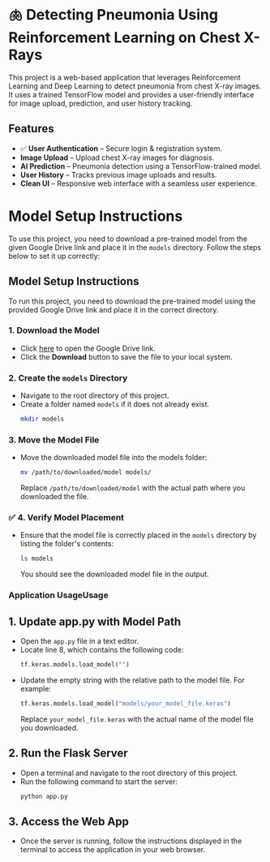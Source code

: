# 🫁 Detecting Pneumonia Using Reinforcement Learning on Chest X-Rays

This project is a web-based application that leverages Reinforcement Learning and Deep Learning to detect pneumonia from chest X-ray images. It uses a trained TensorFlow model and provides a user-friendly interface for image upload, prediction, and user history tracking.
##  Features

- ✅ **User Authentication** – Secure login & registration system.
-  **Image Upload** – Upload chest X-ray images for diagnosis.
-  **AI Prediction** – Pneumonia detection using a TensorFlow-trained model.
-  **User History** – Tracks previous image uploads and results.
-  **Clean UI** – Responsive web interface with a seamless user experience.

# Model Setup Instructions

To use this project, you need to download a pre-trained model from the given Google Drive link and place it in the `models` directory. Follow the steps below to set it up correctly:

##  Model Setup Instructions

To run this project, you need to download the pre-trained model using the provided Google Drive link and place it in the correct directory.

###  1. Download the Model
   - Click [here](https://drive.google.com/file/d/1EcHJP_wJo_eq1PUNVMN79wKLQkm2e3yx/view?usp=drive_link) to open the Google Drive link.
   - Click the **Download** button to save the file to your local system.

###  2. Create the `models` Directory
   - Navigate to the root directory of this project.
   - Create a folder named `models` if it does not already exist.
     ```bash
     mkdir models
     ```

###  3. Move the Model File
   - Move the downloaded model file into the models folder:
     ```bash
     mv /path/to/downloaded/model models/
     ```
     Replace `/path/to/downloaded/model` with the actual path where you downloaded the file.

### ✅ 4. Verify Model Placement
   - Ensure that the model file is correctly placed in the `models` directory by listing the folder's contents:
     ```bash
     ls models
     ```
     You should see the downloaded model file in the output.

###  Application UsageUsage

##  1. Update app.py with Model Path
   - Open the `app.py` file in a text editor.
   - Locate line 8, which contains the following code:
     ```python
     tf.keras.models.load_model("")
     ```
   - Update the empty string with the relative path to the model file. For example:
     ```python
     tf.keras.models.load_model("models/your_model_file.keras")
     ```
     Replace `your_model_file.keras` with the actual name of the model file you downloaded.

##  2. Run the Flask Server
   - Open a terminal and navigate to the root directory of this project.
   - Run the following command to start the server:
     ```bash
     python app.py
     ```

##  3. Access the Web App
   - Once the server is running, follow the instructions displayed in the terminal to access the application in your web browser.

